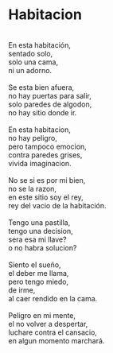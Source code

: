 # Habitacion
</br>
En esta habitación,</br>
sentado solo,</br>
solo una cama,</br>
ni un adorno.</br>
</br>
Se esta bien afuera,</br>
no hay puertas para salir,</br>
solo paredes de algodon,</br>
no hay sitio donde ir.</br>
</br>
En esta habitacion,</br>
no hay peligro,</br>
pero tampoco emocion,</br>
contra paredes grises,</br>
vivida imaginacion.</br>
</br>
No se si es por mi bien,</br>
no se la razon,</br>
en este sitio soy el rey,</br>
rey del vacio de la habitación.</br>
</br>
Tengo una pastilla,</br>
tengo una decision,</br>
sera esa mi llave?</br>
o no habra solucion?</br>
</br>
Siento el sueño,</br>
el deber me llama,</br>
pero tengo miedo,</br>
de irme,</br>
al caer rendido en la cama.</br>
</br>
Peligro en mi mente,</br>
el no volver a despertar,</br>
luchare contra el cansacio,</br>
en algun momento marchará.</br>
